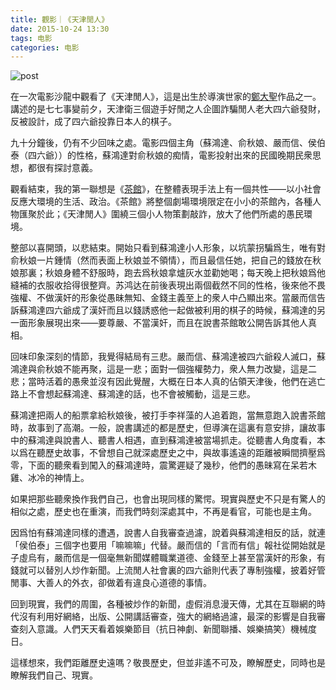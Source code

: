 ```yaml
---
title: 觀影｜《天津閒人》
date: 2015-10-24 13:30
tags: 电影
categories: 电影
---
```


![post](https://78.media.tumblr.com/7a399e26f373d2b120739cec60b87cfe/tumblr_nwqec9dZff1uft3xho1_500.jpg)

在一次電影沙龍中觀看了《天津閒人》，這是出生於導演世家的[鄭大聖](http://movie.douban.com/celebrity/1314208/)作品之一。講述的是七七事變前夕，天津衛三個遊手好閒之人企圖詐騙閒人老大四六爺發財，反被設計，成了四六爺投靠日本人的棋子。

九十分鐘後，仍有不少回味之處。電影四個主角（蘇鴻達、俞秋娘、嚴而信、侯伯泰（四六爺））的性格，蘇鴻達對俞秋娘的痴情，電影投射出來的民國晚期民衆思想，都很有探討意義。

觀看結束，我的第一聯想是《[茶館](http://book.douban.com/subject/1036613/)》，在整體表現手法上有一個共性——以小社會反應大環境的生活、政治。《茶館》將整個劇場環境限定在小小的茶館內，各種人物匯聚於此；《天津閒人》圍繞三個小人物策劃敲詐，放大了他們所處的愚民環境。

整部以喜開頭，以悲結束。開始只看到蘇鴻達小人形象，以坑蒙拐騙爲生，唯有對俞秋娘一片鍾情（然而表面上秋娘並不領情），而且最信任她，把自己的錢放在秋娘那裏；秋娘身體不舒服時，跑去爲秋娘拿爐灰水並勸她喝；每天晚上把秋娘爲他縫補的衣服收拾得很整齊。苏鸿达在前後表現出兩個截然不同的性格，後來他不畏強權、不做漢奸的形象從愚昧無知、金錢主義至上的衆人中凸顯出來。當嚴而信告訴蘇鴻達四六爺成了漢奸而且以錢誘惑他一起做被利用的棋子的時候，蘇鴻達的另一面形象展現出來——要尊嚴、不當漢奸，而且在說書茶館敢公開告訴其他人真相。

回味印象深刻的情節，我覺得結局有三悲。嚴而信、蘇鴻達被四六爺殺人滅口，蘇鴻達與俞秋娘不能再聚，這是一悲；面對一個強權勢力，衆人無力改變，這是二悲；當時活着的愚衆並沒有因此覺醒，大概在日本人真的佔領天津後，他們在逃亡路上不會想起蘇鴻達、蘇鴻達的話，也不會被觸動，這是三悲。

蘇鴻達把兩人的船票拿給秋娘後，被打手李祥藻的人追着跑，當無意跑入說書茶館時，故事到了高潮。一般，說書講述的都是歷史，但導演在這裏有意安排，讓故事中的蘇鴻達與說書人、聽書人相遇，直到蘇鴻達被當場抓走。從聽書人角度看，本以爲在聽歷史故事，不曾想自己就深處歷史之中，與故事遙遠的距離被瞬間擠壓爲零，下面的聽衆看到闖入的蘇鴻達時，震驚遲疑了幾秒，他們的愚昧寫在呆若木雞、冰冷的神情上。

如果把那些聽衆換作我們自己，也會出現同樣的驚愕。現實與歷史不只是有驚人的相似之處，歷史也在重演，而我們時刻深處其中，不再是看官，可能也是主角。

因爲怕有蘇鴻達同樣的遭遇，說書人自我審查過濾，說着與蘇鴻達相反的話，就連「侯伯泰」三個字也要用「嘛嘛嘛」代替。嚴而信的「言而有信」報社從開始就是子虛烏有，嚴而信是一個毫無新聞媒體職業道德、金錢至上甚至當漢奸的形象，有錢就可以替別人炒作新聞。上流閒人社會裏的四六爺則代表了專制強權，披着好管閒事、大善人的外衣，卻做着有違良心道德的事情。

回到現實，我們的周圍，各種被炒作的新聞，虛假消息漫天傳，尤其在互聯網的時代沒有利用好網絡，出版、公開講話審查，強大的網絡過濾，最深的影響是自我審查刻入意識。人們天天看着娛樂節目（抗日神劇、新聞聯播、娛樂搞笑）機械度日。

這樣想來，我們距離歷史遠嗎？敬畏歷史，但並非遙不可及，瞭解歷史，同時也是瞭解我們自己、現實。
